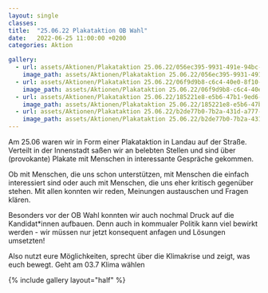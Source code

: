 ```yaml
---
layout: single
classes: 
title:  "25.06.22 Plakataktion OB Wahl"
date:   2022-06-25 11:00:00 +0200
categories: Aktion

gallery:
  - url: assets/Aktionen/Plakataktion 25.06.22/056ec395-9931-491e-94bc-a6acc1dfa880.jpg
    image_path: assets/Aktionen/Plakataktion 25.06.22/056ec395-9931-491e-94bc-a6acc1dfa880.jpg
  - url: assets/Aktionen/Plakataktion 25.06.22/06f9d9b8-c6c4-40e0-8f10-0a4127df3791.jpg
    image_path: assets/Aktionen/Plakataktion 25.06.22/06f9d9b8-c6c4-40e0-8f10-0a4127df3791.jpg
  - url: assets/Aktionen/Plakataktion 25.06.22/185221e8-e5b6-47b1-9ed6-82a8b0027ef7.jpg
    image_path: assets/Aktionen/Plakataktion 25.06.22/185221e8-e5b6-47b1-9ed6-82a8b0027ef7.jpg
  - url: assets/Aktionen/Plakataktion 25.06.22/b2de77b0-7b2a-431d-a777-55c87f9c5ef6.jpg
    image_path: assets/Aktionen/Plakataktion 25.06.22/b2de77b0-7b2a-431d-a777-55c87f9c5ef6.jpg
---
```



Am 25.06 waren wir in Form einer Plakataktion in Landau auf der Straße. Verteilt in der Innenstadt saßen wir an belebten Stellen und sind über (provokante) Plakate mit Menschen in interessante Gespräche gekommen.

Ob mit Menschen, die uns schon unterstützen, mit Menschen die einfach interessiert sind oder auch mit Menschen, die uns eher kritisch gegenüber stehen. Mit allen konnten wir reden, Meinungen austauschen und Fragen klären.

Besonders vor der OB Wahl konnten wir auch nochmal Druck auf die Kandidat*innen aufbauen. Denn auch in kommualer Politik kann viel bewirkt werden - wir müssen nur jetzt konsequent anfagen und Lösungen umsetzten!

Also nutzt eure Möglichkeiten, sprecht über die Klimakrise und zeigt, was euch bewegt. Geht am 03.7 Klima wählen

{% include gallery layout="half" %}
